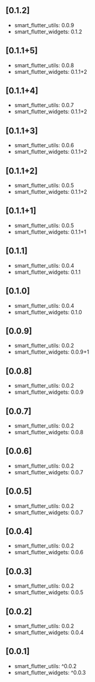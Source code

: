 ## [0.1.2]

* smart_flutter_utils: 0.0.9
* smart_flutter_widgets: 0.1.2

## [0.1.1+5]

* smart_flutter_utils: 0.0.8
* smart_flutter_widgets: 0.1.1+2

## [0.1.1+4]

* smart_flutter_utils: 0.0.7
* smart_flutter_widgets: 0.1.1+2

## [0.1.1+3]

* smart_flutter_utils: 0.0.6
* smart_flutter_widgets: 0.1.1+2

## [0.1.1+2]

* smart_flutter_utils: 0.0.5
* smart_flutter_widgets: 0.1.1+2

## [0.1.1+1]

* smart_flutter_utils: 0.0.5
* smart_flutter_widgets: 0.1.1+1

## [0.1.1]

* smart_flutter_utils: 0.0.4
* smart_flutter_widgets: 0.1.1

## [0.1.0]

* smart_flutter_utils: 0.0.4
* smart_flutter_widgets: 0.1.0

## [0.0.9]

* smart_flutter_utils: 0.0.2
* smart_flutter_widgets: 0.0.9+1

## [0.0.8]

* smart_flutter_utils: 0.0.2
* smart_flutter_widgets: 0.0.9

## [0.0.7]

* smart_flutter_utils: 0.0.2
* smart_flutter_widgets: 0.0.8

## [0.0.6]

* smart_flutter_utils: 0.0.2
* smart_flutter_widgets: 0.0.7

## [0.0.5]

* smart_flutter_utils: 0.0.2
* smart_flutter_widgets: 0.0.7

## [0.0.4]

* smart_flutter_utils: 0.0.2
* smart_flutter_widgets: 0.0.6

## [0.0.3]

* smart_flutter_utils: 0.0.2
* smart_flutter_widgets: 0.0.5

## [0.0.2]

* smart_flutter_utils: 0.0.2
* smart_flutter_widgets: 0.0.4

## [0.0.1]

* smart_flutter_utils: ^0.0.2
* smart_flutter_widgets: ^0.0.3
